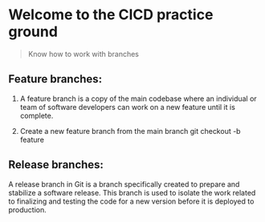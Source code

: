 # Welcome to the CICD practice ground

> Know how to work with branches

## Feature branches:
1. A feature branch is a copy of the main codebase where an individual or team of software developers can work on a new feature until it is complete.

2. Create a new feature branch from the main branch git checkout -b feature

## Release branches:
A release branch in Git is a branch specifically created to prepare and stabilize a software release. 
This branch is used to isolate the work related to finalizing and testing the code for a new version 
before it is deployed to production.

